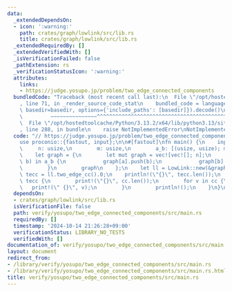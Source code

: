 ```yaml
---
data:
  _extendedDependsOn:
  - icon: ':warning:'
    path: crates/graph/lowlink/src/lib.rs
    title: crates/graph/lowlink/src/lib.rs
  _extendedRequiredBy: []
  _extendedVerifiedWith: []
  _isVerificationFailed: false
  _pathExtension: rs
  _verificationStatusIcon: ':warning:'
  attributes:
    links:
    - https://judge.yosupo.jp/problem/two_edge_connected_components
  bundledCode: "Traceback (most recent call last):\n  File \"/opt/hostedtoolcache/Python/3.13.2/x64/lib/python3.13/site-packages/onlinejudge_verify/documentation/build.py\"\
    , line 71, in _render_source_code_stat\n    bundled_code = language.bundle(stat.path,\
    \ basedir=basedir, options={'include_paths': [basedir]}).decode()\n          \
    \         ~~~~~~~~~~~~~~~^^^^^^^^^^^^^^^^^^^^^^^^^^^^^^^^^^^^^^^^^^^^^^^^^^^^^^^^^^^^^^^^^^\n\
    \  File \"/opt/hostedtoolcache/Python/3.13.2/x64/lib/python3.13/site-packages/onlinejudge_verify/languages/rust.py\"\
    , line 288, in bundle\n    raise NotImplementedError\nNotImplementedError\n"
  code: "// https://judge.yosupo.jp/problem/two_edge_connected_components\n\nuse lowlink::LowLink;\n\
    use proconio::{fastout, input};\n\n#[fastout]\nfn main() {\n    input! {\n   \
    \     n: usize,\n        m: usize,\n        a_b: [(usize, usize); m],\n    }\n\
    \    let graph = {\n        let mut graph = vec![vec![]; n];\n        for (a,\
    \ b) in a_b {\n            graph[a].push(b);\n            graph[b].push(a);\n\
    \        }\n        graph\n    };\n    let ll = LowLink::new(&graph);\n    let\
    \ tecc = ll.two_edge_cc().0;\n    println!(\"{}\", tecc.len());\n    for cc in\
    \ tecc {\n        print!(\"{}\", cc.len());\n        for v in cc {\n         \
    \   print!(\" {}\", v);\n        }\n        println!();\n    }\n}\n"
  dependsOn:
  - crates/graph/lowlink/src/lib.rs
  isVerificationFile: false
  path: verify/yosupo/two_edge_connected_components/src/main.rs
  requiredBy: []
  timestamp: '2024-10-14 21:26:28+09:00'
  verificationStatus: LIBRARY_NO_TESTS
  verifiedWith: []
documentation_of: verify/yosupo/two_edge_connected_components/src/main.rs
layout: document
redirect_from:
- /library/verify/yosupo/two_edge_connected_components/src/main.rs
- /library/verify/yosupo/two_edge_connected_components/src/main.rs.html
title: verify/yosupo/two_edge_connected_components/src/main.rs
---
```


